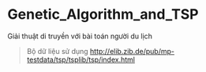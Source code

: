 # Genetic_Algorithm_and_TSP
Giải thuật di truyền với bài toán người du lịch
> Bộ dữ liệu sử dụng http://elib.zib.de/pub/mp-testdata/tsp/tsplib/tsp/index.html
